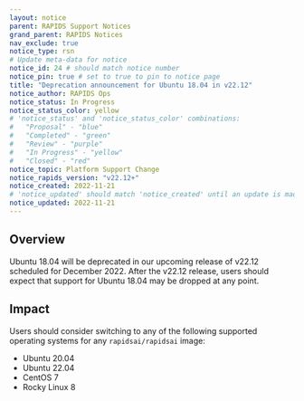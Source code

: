 ```yaml
---
layout: notice
parent: RAPIDS Support Notices
grand_parent: RAPIDS Notices
nav_exclude: true
notice_type: rsn
# Update meta-data for notice
notice_id: 24 # should match notice number
notice_pin: true # set to true to pin to notice page
title: "Deprecation announcement for Ubuntu 18.04 in v22.12"
notice_author: RAPIDS Ops
notice_status: In Progress
notice_status_color: yellow
# 'notice_status' and 'notice_status_color' combinations:
#   "Proposal" - "blue"
#   "Completed" - "green"
#   "Review" - "purple"
#   "In Progress" - "yellow"
#   "Closed" - "red"
notice_topic: Platform Support Change
notice_rapids_version: "v22.12+"
notice_created: 2022-11-21
# 'notice_updated' should match 'notice_created' until an update is made
notice_updated: 2022-11-21
---
```


## Overview

Ubuntu 18.04 will be deprecated in our upcoming release of v22.12 scheduled for December 2022. After the v22.12 release, users should expect that support for Ubuntu 18.04 may be dropped at any point.


## Impact

Users should consider switching to any of the following supported operating systems for any `rapidsai/rapidsai` image:
  - Ubuntu 20.04
  - Ubuntu 22.04
  - CentOS 7
  - Rocky Linux 8
